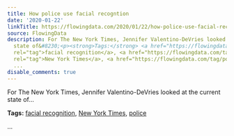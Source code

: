 ```yaml
---
title: How police use facial recogntion
date: '2020-01-22'
linkTitle: https://flowingdata.com/2020/01/22/how-police-use-facial-recogntion/
source: FlowingData
description: For The New York Times, Jennifer Valentino-DeVries looked at the current
  state of&#8230;<p><strong>Tags:</strong> <a href="https://flowingdata.com/tag/facial-recognition/"
  rel="tag">facial recognition</a>, <a href="https://flowingdata.com/tag/new-york-times/"
  rel="tag">New York Times</a>, <a href="https://flowingdata.com/tag/police/" rel="tag">police</a></p>
  ...
disable_comments: true
---
```

For The New York Times, Jennifer Valentino-DeVries looked at the current state of&#8230;<p><strong>Tags:</strong> <a href="https://flowingdata.com/tag/facial-recognition/" rel="tag">facial recognition</a>, <a href="https://flowingdata.com/tag/new-york-times/" rel="tag">New York Times</a>, <a href="https://flowingdata.com/tag/police/" rel="tag">police</a></p> ...